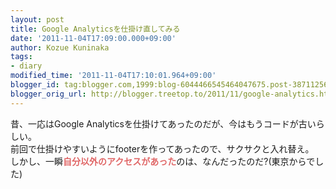 ```yaml
---
layout: post
title: Google Analyticsを仕掛け直してみる
date: '2011-11-04T17:09:00.000+09:00'
author: Kozue Kuninaka
tags:
- diary
modified_time: '2011-11-04T17:10:01.964+09:00'
blogger_id: tag:blogger.com,1999:blog-6044466545464047675.post-387112561399814665
blogger_orig_url: http://blogger.treetop.to/2011/11/google-analytics.html
---
```


昔、一応はGoogle Analyticsを仕掛けてあったのだが、今はもうコードが古いらしい。<br />前回で仕掛けやすいようにfooterを作ってあったので、サクサクと入れ替え。<br />しかし、一瞬<b style="color: #e06666;">自分以外のアクセスがあった</b>のは、なんだったのだ?(東京からでした)